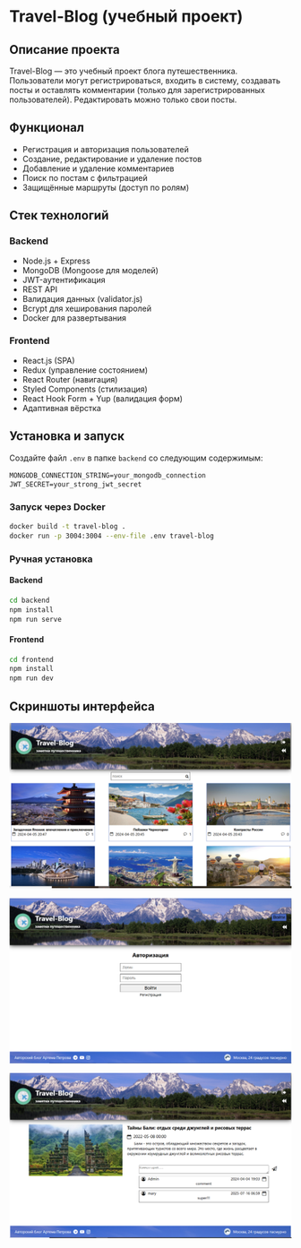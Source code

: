 # Travel-Blog (учебный проект)

## Описание проекта

Travel-Blog — это учебный проект блога путешественника. Пользователи могут регистрироваться, входить в систему, создавать посты и оставлять комментарии (только для зарегистрированных пользователей). Редактировать можно только свои посты.

## Функционал

- Регистрация и авторизация пользователей
- Создание, редактирование и удаление постов
- Добавление и удаление комментариев
- Поиск по постам с фильтрацией
- Защищённые маршруты (доступ по ролям)

## Стек технологий

### Backend
- Node.js + Express
- MongoDB (Mongoose для моделей)
- JWT-аутентификация
- REST API
- Валидация данных (validator.js)
- Bcrypt для хеширования паролей
- Docker для развертывания

### Frontend
- React.js (SPA)
- Redux (управление состоянием)
- React Router (навигация)
- Styled Components (стилизация)
- React Hook Form + Yup (валидация форм)
- Адаптивная вёрстка

## Установка и запуск

Создайте файл `.env` в папке `backend` со следующим содержимым:

```env
MONGODB_CONNECTION_STRING=your_mongodb_connection
JWT_SECRET=your_strong_jwt_secret
```

### Запуск через Docker

```bash
docker build -t travel-blog .
docker run -p 3004:3004 --env-file .env travel-blog
```

### Ручная установка

#### Backend

```bash
cd backend
npm install
npm run serve
```

#### Frontend

```bash
cd frontend
npm install
npm run dev
```

## Скриншоты интерфейса

![Главная страница](travel-blog.png)

![Страница регистрации ](travel-blog2.png)

![Страница поста](travel-blog3.png)
